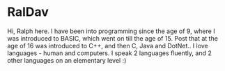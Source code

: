 # RalDav
Hi, 
Ralph here. I have been into programming since the age of 9, where I was introduced to BASIC, which went on till the age of 15.
Post that at the age of 16 was introduced to C++, and then C, Java and DotNet.. I love languages - human and computers.
I speak 2 languages fluently, and 2 other languages on an elementary level :)
